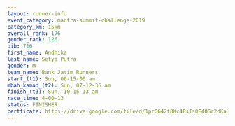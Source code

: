 ```yaml
---
layout: runner-info 
event_category: mantra-summit-challenge-2019 
category_km: 15km 
overall_rank: 176
gender_rank: 126
bib: 716
first_name: Andhika
last_name: Setya Putra
gender: M
team_name: Bank Jatim Runners
start_(t1): Sun, 06-15-00 am
mbah_kamad_(t2): Sun, 07-12-36 am
finish_(t3): Sun, 10-15-13 am
race_time: 4-00-13
status: FINISHER
certficate: https-//drive.google.com/file/d/1prO642t8Kc4PsIsQF40Sr2dKa3Cs1RDU/view?usp=sharing
---
```


